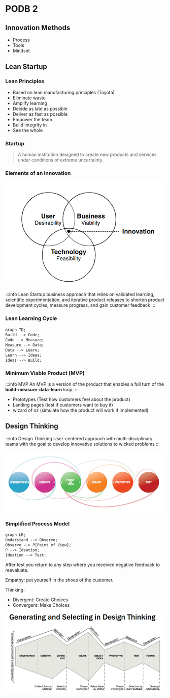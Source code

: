 # PODB 2

## Innovation Methods
+ Process
+ Tools
+ Mindset

## Lean Startup

### Lean Principles
+ Based on lean manufacturing principles (Toyota)
+ Eliminate waste
+ Amplify learning
+ Decide as late as possible
+ Deliver as fast as possible
+ Empower the team
+ Build integrity in
+ See the whole

### Startup

> A human institution designed to create new products and services under conditions of extreme uncertainty.

### Elements of an innovation

![elements of innovaation](../img/venn.png)

:::info Lean Startup
business approach that 
relies on validated learning, 
scientific experimentation, 
and iterative product 
releases to shorten product 
development cycles, 
measure progress, and gain 
customer feedback
:::

### Lean Learning Cycle

```mermaid
graph TD;
Build --> Code;
Code --> Measure;
Measure --> Data;
Data --> Learn;
Learn --> Ideas;
Ideas --> Build;
```

### Minimum Viable Product (MVP)

:::info MVP
An MVP is a version of the product that enables a full turn of the **build-measure-data-learn** loop.
:::

+ Prototypes (Test how customers feel about the product)
+ Landing pages (test if customers want to buy it)
+ wizard of oz (simulate how the product will work if implemented)

## Design Thinking

:::info Design Thinking
User-centered approach 
with multi-disciplinary 
teams with the goal to 
develop innovative 
solutions to wicked 
problems
:::

![design](../img/designthink.png)

### Simplified Process Model

```mermaid
graph LR;
Understand --> Observe;
Observe --> P[Point of View];
P --> Ideation;
Ideation --> Test;
```

After test you return to any step where you received negative feedback to reevaluate.

Empathy: put yourself in the shoes of the customer.

Thinking:
+ Divergent: Create Choices
+ Convergent: Make Choices

![design](../img/gensel.png)

